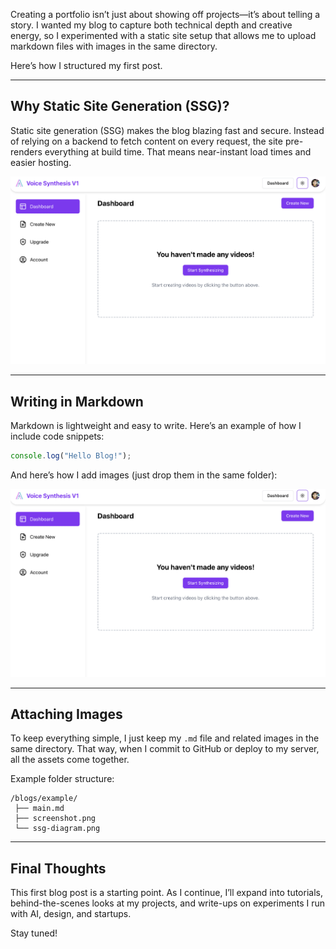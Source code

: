 Creating a portfolio isn’t just about showing off projects—it’s about telling a story. I wanted my blog to capture both technical depth and creative energy, so I experimented with a static site setup that allows me to upload markdown files with images in the same directory.

Here’s how I structured my first post.

---

## Why Static Site Generation (SSG)?

Static site generation (SSG) makes the blog blazing fast and secure. Instead of relying on a backend to fetch content on every request, the site pre-renders everything at build time. That means near-instant load times and easier hosting.

![Static Site Diagram](./ssg-diagram.png)

---

## Writing in Markdown

Markdown is lightweight and easy to write. Here’s an example of how I include code snippets:

```js
console.log("Hello Blog!");
```

And here’s how I add images (just drop them in the same folder):

![Example Screenshot](./screenshot.png)

---

## Attaching Images

To keep everything simple, I just keep my `.md` file and related images in the same directory. That way, when I commit to GitHub or deploy to my server, all the assets come together.

Example folder structure:

```
/blogs/example/
 ├── main.md
 ├── screenshot.png
 └── ssg-diagram.png
```

---

## Final Thoughts

This first blog post is a starting point. As I continue, I’ll expand into tutorials, behind-the-scenes looks at my projects, and write-ups on experiments I run with AI, design, and startups.

Stay tuned!
